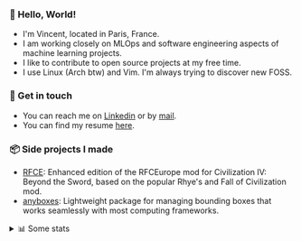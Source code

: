 ### 👋 Hello, World!

- I'm Vincent, located in Paris, France.
- I am working closely on MLOps and software engineering aspects of machine learning projects.
- I like to contribute to open source projects at my free time.
- I use Linux (Arch btw) and Vim. I'm always trying to discover new FOSS.

### 🔗 Get in touch

- You can reach me on [Linkedin](https://www.linkedin.com/in/vincent-duchauffour-3a9641155/) or by [mail](mailto:vincent.duchauffour@proton.me).
- You can find my resume [here](https://raw.githubusercontent.com/VDuchauffour/resume/main/resume.pdf).

### 📦 Side projects I made

- [RFCE](https://github.com/VDuchauffour/RFCEurope): Enhanced edition of the RFCEurope mod for Civilization IV: Beyond the Sword, based on the popular Rhye's and Fall of Civilization mod. 
- [anyboxes](https://github.com/VDuchauffour/anyboxes): Lightweight package for managing bounding boxes that works seamlessly with most computing frameworks. 

<details><summary>📊 Some stats</summary>  
  
<p align="center">
  <img alt="VDuchauffour's github stats" src="https://github-readme-stats.vercel.app/api?username=VDuchauffour&include_all_commits=true&show_icons=true&theme=react"/>
  <br />
  <img alt="VDuchauffour's streak stats" src="https://streak-stats.demolab.com?user=VDuchauffour&theme=react"/>
  <br />
  <img alt="VDuchauffour's language stats" src="https://github-readme-stats.vercel.app/api/top-langs/?username=VDuchauffour&count_private=true&include_all_commits=true&show_icons=true&layout=compact&theme=react"/>
  <!--   <br />
  <img alt="VDuchauffour's Wakatime stats" src="https://github-readme-stats.vercel.app/api/wakatime?username=VDuchauffour&theme=react"/> -->
</p>

#### 🧭 Wakatime stats
<!--START_SECTION:waka-->
![Code Time](http://img.shields.io/badge/Code%20Time-2%2C406%20hrs%2020%20mins-blue)

![Lines of code](https://img.shields.io/badge/From%20Hello%20World%20I%27ve%20Written-4.3%20million%20lines%20of%20code-blue)

**🐱 My GitHub Data** 

> 📦 989.2 kB Used in GitHub's Storage 
 > 
> 🏆 835 Contributions in the Year 2024
 > 
> 🚫 Not Opted to Hire
 > 
> 📜 9 Public Repositories 
 > 
> 🔑 2 Private Repositories 
 > 
**I'm an Early 🐤** 

```text
🌞 Morning                473 commits         ██░░░░░░░░░░░░░░░░░░░░░░░   07.85 % 
🌆 Daytime                3606 commits        ███████████████░░░░░░░░░░   59.84 % 
🌃 Evening                1666 commits        ███████░░░░░░░░░░░░░░░░░░   27.65 % 
🌙 Night                  281 commits         █░░░░░░░░░░░░░░░░░░░░░░░░   04.66 % 
```
📅 **I'm Most Productive on Monday** 

```text
Monday                   1404 commits        ██████░░░░░░░░░░░░░░░░░░░   23.30 % 
Tuesday                  1294 commits        █████░░░░░░░░░░░░░░░░░░░░   21.47 % 
Wednesday                889 commits         ████░░░░░░░░░░░░░░░░░░░░░   14.75 % 
Thursday                 1185 commits        █████░░░░░░░░░░░░░░░░░░░░   19.66 % 
Friday                   946 commits         ████░░░░░░░░░░░░░░░░░░░░░   15.70 % 
Saturday                 94 commits          ░░░░░░░░░░░░░░░░░░░░░░░░░   01.56 % 
Sunday                   214 commits         █░░░░░░░░░░░░░░░░░░░░░░░░   03.55 % 
```


📊 **This Week I Spent My Time On** 

```text
💬 Programming Languages: 
Python                   10 hrs 41 mins      ████████████████████████░   95.90 % 
C++                      6 mins              ░░░░░░░░░░░░░░░░░░░░░░░░░   01.03 % 
Markdown                 6 mins              ░░░░░░░░░░░░░░░░░░░░░░░░░   00.99 % 
Bash                     5 mins              ░░░░░░░░░░░░░░░░░░░░░░░░░   00.86 % 
TOML                     4 mins              ░░░░░░░░░░░░░░░░░░░░░░░░░   00.64 % 
```


 Last Updated on 08/11/2024 00:49:41 UTC
<!--END_SECTION:waka-->
</details>
